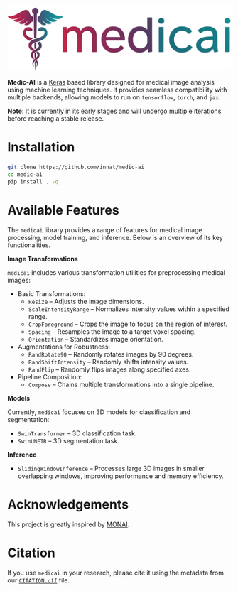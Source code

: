 
![](assets/logo.jpg)

**Medic-AI** is a [Keras](https://keras.io/keras_3/) based library designed for medical image analysis using machine learning techniques. It provides seamless compatibility with multiple backends, allowing models to run on `tensorflow`, `torch`, and `jax`.

**Note**: It is currently in its early stages and will undergo multiple iterations before reaching a stable release.

# Installation

```bash
git clone https://github.com/innat/medic-ai
cd medic-ai
pip install . -q
```

# Available Features

The `medicai` library provides a range of features for medical image processing, model training, and inference. Below is an overview of its key functionalities.

**Image Transformations**

`medicai` includes various transformation utilities for preprocessing medical images:

- Basic Transformations:
  - `Resize` – Adjusts the image dimensions.
  - `ScaleIntensityRange` – Normalizes intensity values within a specified range.
  - `CropForeground` – Crops the image to focus on the region of interest.
  - `Spacing` – Resamples the image to a target voxel spacing.
  - `Orientation` – Standardizes image orientation.
- Augmentations for Robustness:
  - `RandRotate90` – Randomly rotates images by 90 degrees.
  - `RandShiftIntensity` – Randomly shifts intensity values.
  - `RandFlip` – Randomly flips images along specified axes.
- Pipeline Composition:
  - `Compose` – Chains multiple transformations into a single pipeline.

**Models**

Currently, `medicai` focuses on 3D models for classification and segmentation:

- `SwinTransformer` – 3D classification task.
- `SwinUNETR` – 3D segmentation task.

**Inference**

- `SlidingWindowInference` – Processes large 3D images in smaller overlapping windows, improving performance and memory efficiency.

# Acknowledgements

This project is greatly inspired by [MONAI](https://monai.io/).

# Citation

If you use `medicai` in your research, please cite it using the metadata from our [`CITATION.cff`](https://github.com/innat/medic-ai/blob/main/CITATION.cff) file.